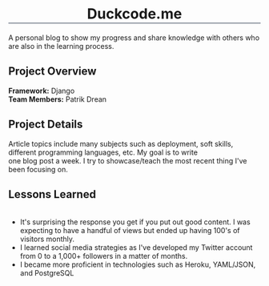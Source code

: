 <h1 align="center" style="border-bottom: 3px solid #a8aeb7"> Duckcode.me </h1>
A personal blog to show my progress and share knowledge with others who are also in the learning process.

## Project Overview
**Framework:** Django <br/>
**Team Members:** Patrik Drean<br/>

## Project Details
Article topics include many subjects such as deployment, soft skills, different programming languages, etc. My goal is to write <br>
one blog post a week. I try to showcase/teach the most recent thing I've been focusing on.

## Lessons Learned 
<ul>  
  <li>It's surprising the response you get if you put out good content. I was expecting to have a handful of views but ended up having 100's of visitors monthly.</li>
  <li>I learned social media strategies as I've developed my Twitter account from 0 to a 1,000+ followers in a matter of months.</li>
  <li>I became more proficient in technologies such as Heroku, YAML/JSON, and PostgreSQL</li>
</ul>


